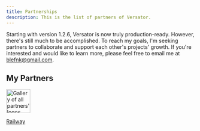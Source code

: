 ```yaml
---
title: Partnerships
description: This is the list of partners of Versator.
---
```


Starting with version 1.2.6, Versator is now truly production-ready. However, there's still much to be accomplished. To reach my goals, I'm seeking partners to collaborate and support each other's projects' growth. If you're interested and would like to learn more, please feel free to email me at <blefnk@gmail.com>.

## My Partners

<a href="https://railway.app?referralCode=sATgpf">
  <picture>
    <source media="(prefers-color-scheme: dark)" srcset="/partners-dark.svg" />
    <source media="(prefers-color-scheme: light)" srcset="/partners-light.svg" />
    <img alt="Gallery of all partners' logos" src="/partners-dark.svg" width="64" />
  </picture>
  <p>Railway</p>
</a>
